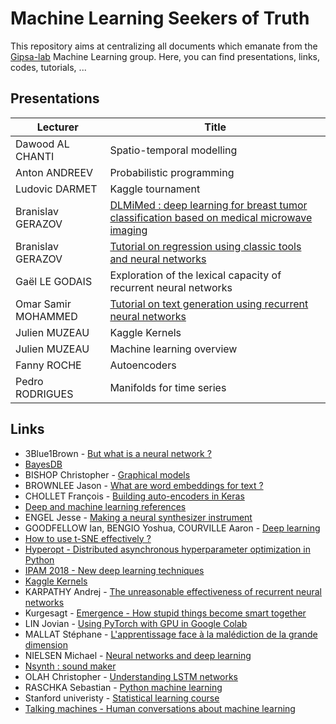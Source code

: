 # Machine Learning Seekers of Truth

This repository aims at centralizing all documents which emanate from the [Gipsa-lab](http://www.gipsa-lab.grenoble-inp.fr/) Machine Learning group. Here, you can find presentations, links, codes, tutorials, ...

## Presentations
| Lecturer | Title |
| -------- | ----- |
| Dawood AL CHANTI | Spatio-temporal modelling |
| Anton ANDREEV | Probabilistic programming |
| Ludovic DARMET | Kaggle tournament |
| Branislav GERAZOV | [DLMiMed : deep learning for breast tumor classification based on medical microwave imaging](https://github.com/bgerazov/DLMiMed) |
| Branislav GERAZOV | [Tutorial on regression using classic tools and neural networks](https://github.com/bgerazov/PyRegression) |
| Gaël LE GODAIS | Exploration of the lexical capacity of recurrent neural networks |
| Omar Samir MOHAMMED | [Tutorial on text generation using recurrent neural networks](https://github.com/osm3000/text_generation_rnn_tutorial) |
| Julien MUZEAU | Kaggle Kernels |
| Julien MUZEAU | Machine learning overview |
| Fanny ROCHE | Autoencoders |
| Pedro RODRIGUES | Manifolds for time series |

## Links
* 3Blue1Brown - [But what is a neural network ?](https://www.youtube.com/watch?v=aircAruvnKk)
* [BayesDB](http://probcomp.csail.mit.edu/bayesdb/)
* BISHOP Christopher - [Graphical models](https://www.youtube.com/watch?v=ju1Grt2hdko)
* BROWNLEE Jason - [What are word embeddings for text ?](https://machinelearningmastery.com/what-are-word-embeddings/)
* CHOLLET François - [Building auto-encoders in Keras](https://blog.keras.io/building-autoencoders-in-keras.html)
* [Deep and machine learning references](https://docs.google.com/spreadsheets/d/1pspL9FiGcYWG0F1BrfrnWsejC7kd6WiO1iz7aFe4L_0/edit#gid=0)
* ENGEL Jesse - [Making a neural synthesizer instrument](https://magenta.tensorflow.org/nsynth-instrument)
* GOODFELLOW Ian, BENGIO Yoshua, COURVILLE Aaron - [Deep learning](http://www.deeplearningbook.org/)
* [How to use t-SNE effectively ?](https://distill.pub/2016/misread-tsne/)
* [Hyperopt - Distributed asynchronous hyperparameter optimization in Python](https://github.com/hyperopt/hyperopt)
* [IPAM 2018 - New deep learning techniques](https://www.ipam.ucla.edu/programs/workshops/new-deep-learning-techniques/?tab=schedule)
* [Kaggle Kernels](https://www.kaggle.com/general/37924)
* KARPATHY Andrej - [The unreasonable effectiveness of recurrent neural networks](https://karpathy.github.io/2015/05/21/rnn-effectiveness/)
* Kurgesagt - [Emergence - How stupid things become smart together](https://www.youtube.com/watch?v=16W7c0mb-rE)
* LIN Jovian - [Using PyTorch with GPU in Google Colab](https://jovianlin.io/pytorch-with-gpu-in-google-colab/)
* MALLAT Stéphane - [L'apprentissage face à la malédiction de la grande dimension](https://www.college-de-france.fr/site/stephane-mallat/course-2017-2018.htm)
* NIELSEN Michael - [Neural networks and deep learning](http://neuralnetworksanddeeplearning.com)
* [Nsynth : sound maker](https://experiments.withgoogle.com/ai/sound-maker/view/)
* OLAH Christopher - [Understanding LSTM networks](http://colah.github.io/posts/2015-08-Understanding-LSTMs/)
* RASCHKA Sebastian - [Python machine learning](https://github.com/rasbt/python-machine-learning-book)
* Stanford univeristy - [Statistical learning course](https://lagunita.stanford.edu/courses/HumanitiesSciences/StatLearning/Winter2016/about)
* [Talking machines - Human conversations about machine learning](http://www.thetalkingmachines.com/)
